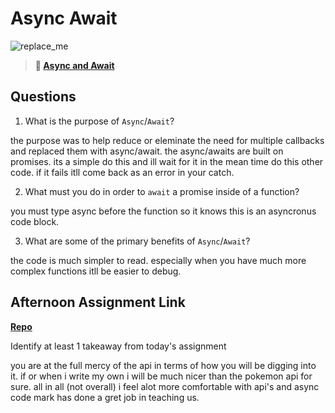 # Async Await

![replace_me](https://codeworks.blob.core.windows.net/public/assets/img/illustrations/placeholder.svg)

> **📖 [Async and Await](https://codeworksacademy.com/fs-student-guide/resources/wk4/03-Async-Await)**

## Questions

1. What is the purpose of `Async`/`Await`?

the purpose was to help reduce or eleminate the need for multiple callbacks and replaced them with async/await. the async/awaits are built on promises. its a simple do this and ill wait for it in the mean time do this other code. if it fails itll come back as an error in your catch.

2. What must you do in order to  `await` a promise inside of a function?

you must type async before the function so it knows this is an asyncronus code block.

3. What are some of the primary benefits of `Async`/`Await`?

the code is much simpler to read. especially when you have much more complex functions itll be easier to debug.

## Afternoon Assignment Link

**[Repo](https://github.com/ScottBickish/poke-async.git)**

Identify at least 1 takeaway from today's assignment

you are at the full mercy of the api in terms of how you will be digging into it. if or when i write my own i will be much nicer than the pokemon api for sure. all in all (not overall)
i feel alot more comfortable with api's and async code mark has done a gret job in teaching us. 